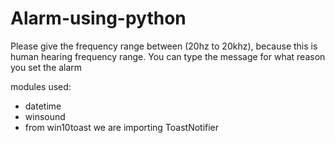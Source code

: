 # Alarm-using-python
Please give the frequency range between (20hz to 20khz), because this is human hearing frequency range.
You can type the message for what reason you set the alarm

modules used:
  - datetime
  - winsound
  - from win10toast we are importing ToastNotifier
